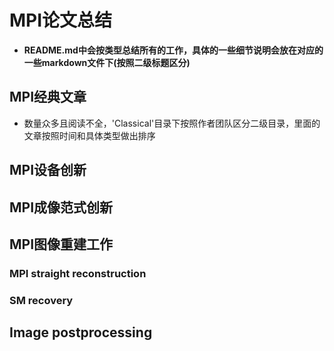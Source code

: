 # MPI论文总结
* **README.md中会按类型总结所有的工作，具体的一些细节说明会放在对应的一些markdown文件下(按照二级标题区分)**

## MPI经典文章
* 数量众多且阅读不全，'Classical'目录下按照作者团队区分二级目录，里面的文章按照时间和具体类型做出排序

## MPI设备创新

## MPI成像范式创新

## MPI图像重建工作

### MPI straight reconstruction

### SM recovery

## Image postprocessing
